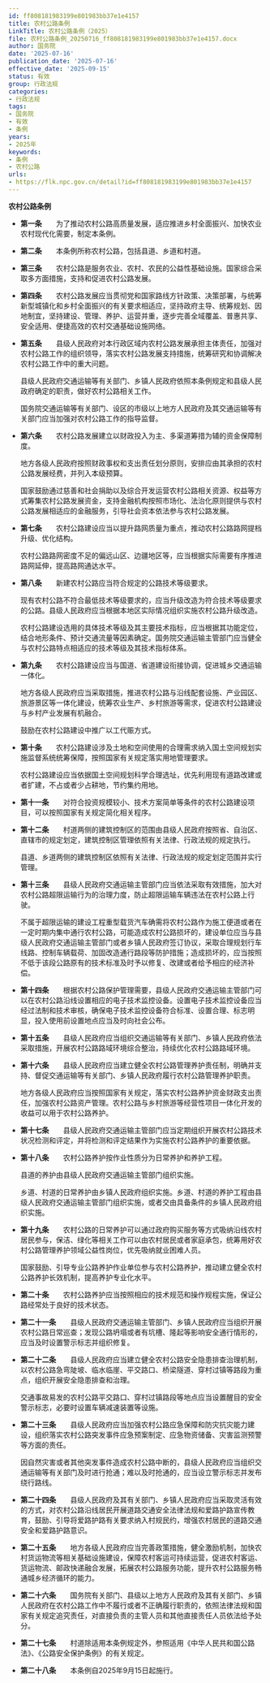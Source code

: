 ```yaml
---
id: ff808181983199e801983bb37e1e4157
title: 农村公路条例
LinkTitle: 农村公路条例（2025）
file: 农村公路条例_20250716_ff808181983199e801983bb37e1e4157.docx
author: 国务院
date: '2025-07-16'
publication_date: '2025-07-16'
effective_date: '2025-09-15'
status: 有效
group: 行政法规
categories:
- 行政法规
tags:
- 国务院
- 有效
- 条例
years:
- 2025年
keywords:
- 条例
- 农村公路
urls:
- https://flk.npc.gov.cn/detail?id=ff808181983199e801983bb37e1e4157
---
```


**农村公路条例**

- **第一条**　　为了推动农村公路高质量发展，适应推进乡村全面振兴、加快农业农村现代化需要，制定本条例。

- **第二条**　　本条例所称农村公路，包括县道、乡道和村道。

- **第三条**　　农村公路是服务农业、农村、农民的公益性基础设施。国家综合采取多方面措施，支持和促进农村公路发展。

- **第四条**　　农村公路发展应当贯彻党和国家路线方针政策、决策部署，与统筹新型城镇化和乡村全面振兴的有关要求相适应，坚持政府主导、统筹规划、因地制宜，坚持建设、管理、养护、运营并重，逐步完善全域覆盖、普惠共享、安全适用、便捷高效的农村交通基础设施网络。

- **第五条**　　县级人民政府对本行政区域内农村公路发展承担主体责任，加强对农村公路工作的组织领导，落实农村公路发展支持措施，统筹研究和协调解决农村公路工作中的重大问题。

  县级人民政府交通运输等有关部门、乡镇人民政府依照本条例规定和县级人民政府确定的职责，做好农村公路相关工作。

  国务院交通运输等有关部门、设区的市级以上地方人民政府及其交通运输等有关部门应当加强对农村公路工作的指导监督。

- **第六条**　　农村公路发展建立以财政投入为主、多渠道筹措为辅的资金保障制度。

  地方各级人民政府按照财政事权和支出责任划分原则，安排应由其承担的农村公路发展经费，并列入本级预算。

  国家鼓励通过慈善和社会捐助以及综合开发运营农村公路相关资源、权益等方式筹集农村公路发展资金，支持金融机构按照市场化、法治化原则提供与农村公路发展相适应的金融服务，引导社会资本依法参与农村公路发展。

- **第七条**　　农村公路建设应当以提升路网质量为重点，推动农村公路路网提档升级、优化结构。

  农村公路路网密度不足的偏远山区、边疆地区等，应当根据实际需要有序推进路网延伸，提高路网通达水平。

- **第八条**　　新建农村公路应当符合规定的公路技术等级要求。

  现有农村公路不符合最低技术等级要求的，应当升级改造为符合技术等级要求的公路。县级人民政府应当根据本地区实际情况组织实施农村公路升级改造。

  农村公路建设选用的具体技术等级及其主要技术指标，应当根据其功能定位，结合地形条件、预计交通流量等因素确定。国务院交通运输主管部门应当健全与农村公路特点相适应的技术等级及其技术指标体系。

- **第九条**　　农村公路建设应当与国道、省道建设衔接协调，促进城乡交通运输一体化。

  地方各级人民政府应当采取措施，推进农村公路与沿线配套设施、产业园区、旅游景区等一体化建设，统筹农业生产、乡村旅游等需求，促进农村公路建设与乡村产业发展有机融合。

  鼓励在农村公路建设中推广以工代赈方式。

- **第十条**　　农村公路建设涉及土地和空间使用的合理需求纳入国土空间规划实施监督系统统筹保障，按照国家有关规定落实用地管理要求。

  农村公路建设应当依据国土空间规划科学合理选址，优先利用现有道路改建或者扩建，不占或者少占耕地，节约集约用地。

- **第十一条**　　对符合投资规模较小、技术方案简单等条件的农村公路建设项目，可以按照国家有关规定简化相关程序。

- **第十二条**　　村道两侧的建筑控制区的范围由县级人民政府按照省、自治区、直辖市的规定划定，建筑控制区管理依照有关法律、行政法规的规定执行。

  县道、乡道两侧的建筑控制区依照有关法律、行政法规的规定划定范围并实行管理。

- **第十三条**　　县级人民政府交通运输主管部门应当依法采取有效措施，加大对农村公路超限运输行为的治理力度，防止超限运输车辆违法在农村公路上行驶。

  不属于超限运输的建设工程重型载货汽车确需将农村公路作为施工便道或者在一定时期内集中通行农村公路，可能造成农村公路损坏的，建设单位应当与县级人民政府交通运输主管部门或者乡镇人民政府签订协议，采取合理规划行车线路、控制车辆载荷、加固改造通行路段等防护措施；造成损坏的，应当按照不低于该段公路原有的技术标准及时予以修复、改建或者给予相应的经济补偿。

- **第十四条**　　根据农村公路保护管理需要，县级人民政府交通运输主管部门可以在农村公路沿线设置相应的电子技术监控设备。设置电子技术监控设备应当经过法制和技术审核，确保电子技术监控设备符合标准、设置合理、标志明显，投入使用前设置地点应当及时向社会公布。

- **第十五条**　　县级人民政府应当组织交通运输等有关部门、乡镇人民政府依法采取措施，开展农村公路路域环境综合整治，持续优化农村公路路域环境。

- **第十六条**　　县级人民政府应当建立健全农村公路管理养护责任制，明确并支持、督促交通运输等有关部门、乡镇人民政府履行农村公路管理养护职责。

  地方各级人民政府应当按照国家有关规定，落实农村公路养护资金财政支出责任，加强农村公路资产管理。农村公路与乡村旅游等经营性项目一体化开发的收益可以用于农村公路养护。

- **第十七条**　　县级人民政府交通运输主管部门应当定期组织开展农村公路技术状况检测和评定，并将检测和评定结果作为实施农村公路养护的重要依据。

- **第十八条**　　农村公路养护按作业性质分为日常养护和养护工程。

  县道的养护由县级人民政府交通运输主管部门组织实施。

  乡道、村道的日常养护由乡镇人民政府组织实施。乡道、村道的养护工程由县级人民政府交通运输主管部门组织实施，或者交由具备条件的乡镇人民政府组织实施。

- **第十九条**　　农村公路的日常养护可以通过政府购买服务等方式吸纳沿线农村居民参与，保洁、绿化等相关工作可以由农村居民或者家庭承包，统筹用好农村公路管理养护领域公益性岗位，优先吸纳就业困难人员。

  国家鼓励、引导专业公路养护作业单位参与农村公路养护，推动建立健全农村公路养护长效机制，提高养护专业化水平。

- **第二十条**　　农村公路养护应当按照相应的技术规范和操作规程实施，保证公路经常处于良好的技术状态。

- **第二十一条**　　县级人民政府交通运输主管部门、乡镇人民政府应当组织开展农村公路日常巡查；发现公路坍塌或者有坑槽、隆起等影响安全通行情形的，应当及时设置警示标志并组织修复。

- **第二十二条**　　县级人民政府应当建立健全农村公路安全隐患排查治理机制，以农村公路急弯陡坡、临水临崖、平交路口、桥梁隧道、穿村过镇等路段为重点，组织开展安全隐患排查和治理。

  交通事故易发的农村公路平交路口、穿村过镇路段等地点应当设置醒目的安全警示标志，必要时设置车辆减速装置等设施。

- **第二十三条**　　县级人民政府应当加强农村公路应急保障和防灾抗灾能力建设，组织落实农村公路突发事件应急预案制定、应急物资储备、灾害监测预警等方面的责任。

  因自然灾害或者其他突发事件造成农村公路中断的，县级人民政府应当组织交通运输等有关部门及时进行抢通；难以及时抢通的，应当设立警示标志并发布绕行路线。

- **第二十四条**　　县级人民政府及其有关部门、乡镇人民政府应当采取灵活有效的方式，对农村公路沿线居民开展道路交通安全法律法规和爱路护路宣传教育，鼓励、引导将爱路护路有关要求纳入村规民约，增强农村居民的道路交通安全和爱路护路意识。

- **第二十五条**　　地方各级人民政府应当完善政策措施，健全激励机制，加快农村货运物流等相关基础设施建设，保障农村客运可持续运营，促进农村客运、货运物流、邮政快递融合发展，拓展农村公路服务功能，提升农村公路服务畅通城乡经济循环的能力。

- **第二十六条**　　国务院有关部门、县级以上地方人民政府及其有关部门、乡镇人民政府在农村公路工作中不履行或者不正确履行职责的，依照法律法规和国家有关规定追究责任，对直接负责的主管人员和其他直接责任人员依法给予处分。

- **第二十七条**　　村道除适用本条例规定外，参照适用《中华人民共和国公路法》、《公路安全保护条例》的有关规定。

- **第二十八条**　　本条例自2025年9月15日起施行。
